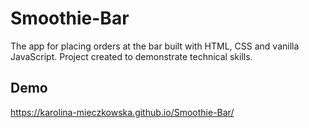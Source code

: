 # Smoothie-Bar

The app for placing orders at the bar built with HTML, CSS and vanilla JavaScript.
Project created to demonstrate technical skills.

## Demo

https://karolina-mieczkowska.github.io/Smoothie-Bar/